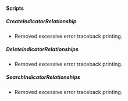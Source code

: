 
#### Scripts
##### CreateIndicatorRelationship
- Removed excessive error traceback printing.
##### DeleteIndicatorRelationships
- Removed excessive error traceback printing.
##### SearchIndicatorRelationships
- Removed excessive error traceback printing.

